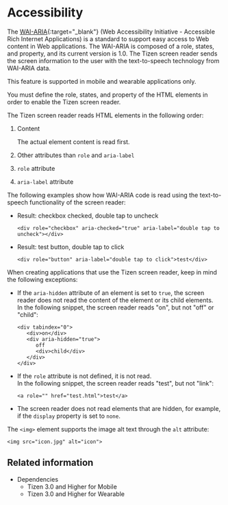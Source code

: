 # Accessibility

The [WAI-ARIA](http://www.w3.org/TR/wai-aria/){:target="_blank"} (Web Accessibility Initiative - Accessible Rich Internet Applications) is a standard to support easy access to Web content in Web applications. The WAI-ARIA is composed of a role, states, and property, and its current version is 1.0. The Tizen screen reader sends the screen information to the user with the text-to-speech technology from WAI-ARIA data.

This feature is supported in mobile and wearable applications only.

You must define the role, states, and property of the HTML elements in order to enable the Tizen screen reader.

The Tizen screen reader reads HTML elements in the following order:

1. Content		

   The actual element content is read first.

2. Other attributes than `role` and `aria-label`

3. `role` attribute

4. `aria-label` attribute

The following examples show how WAI-ARIA code is read using the text-to-speech functionality of the screen reader:

- Result: checkbox checked, double tap to uncheck

  ```
  <div role="checkbox" aria-checked="true" aria-label="double tap to uncheck"></div>
  ```

- Result: test button, double tap to click

  ```
  <div role="button" aria-label="double tap to click">test</div>
  ```

When creating applications that use the Tizen screen reader, keep in mind the following exceptions:

- If the `aria-hidden` attribute of an element is set to `true`, the screen reader does not read the content of the element or its child elements.  
  In the following snippet, the screen reader reads "on", but not "off" or "child":

  ```
  <div tabindex="0">
     <div>on</div>
     <div aria-hidden="true">
        off
        <div>child</div>
     </div>
  </div>
  ```

- If the `role` attribute is not defined, it is not read.  
  In the following snippet, the screen reader reads "test", but not "link":

  ```
  <a role="" href="test.html">test</a>
  ```

- The screen reader does not read elements that are hidden, for example, if the `display` property is set to `none`.

The `<img>` element supports the image alt text through the `alt` attribute:

```
<img src="icon.jpg" alt="icon">
```

## Related information
* Dependencies
  - Tizen 3.0 and Higher for Mobile
  - Tizen 3.0 and Higher for Wearable
